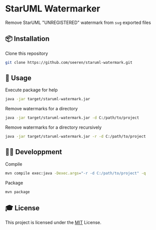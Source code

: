 # StarUML Watermarker

Remove StarUML "UNREGISTERED" watermark from `svg` exported files

## 📦 Installation

Clone this repository
```bash
git clone https://github.com/seeren/staruml-watermark.git
```

## 🚿  Usage

Execute package for help
```bash
java -jar target/staruml-watermark.jar
```

Remove watermarks for a directory
```bash
java -jar target/staruml-watermark.jar -d C:/path/to/project
```

Remove watermarks for a directory recursively
```bash
java -jar target/staruml-watermark.jar -r -d C:/path/to/project
```
## 👨‍💻 Developpment

Compile
```bash
mvn compile exec:java -Dexec.args="-r -d C:/path/to/project" -q
```

Package
```bash
mvn package
```



## 🎓 License
This project is licensed under the [MIT](LICENSE) License.